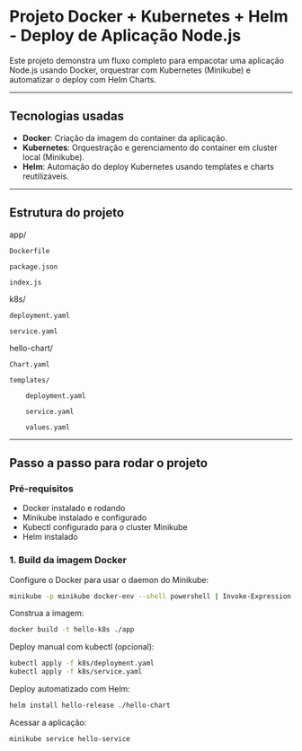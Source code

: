# Projeto Docker + Kubernetes + Helm - Deploy de Aplicação Node.js

Este projeto demonstra um fluxo completo para empacotar uma aplicação Node.js usando Docker, orquestrar com Kubernetes (Minikube) e automatizar o deploy com Helm Charts.

---

## Tecnologias usadas

- **Docker**: Criação da imagem do container da aplicação.
- **Kubernetes**: Orquestração e gerenciamento do container em cluster local (Minikube).
- **Helm**: Automação do deploy Kubernetes usando templates e charts reutilizáveis.

---

## Estrutura do projeto


app/

    Dockerfile    

    package.json

    index.js

k8s/     

    deployment.yaml

    service.yaml

hello-chart/  

    Chart.yaml

    templates/

        deployment.yaml

        service.yaml
        
        values.yaml

---

## Passo a passo para rodar o projeto

### Pré-requisitos

- Docker instalado e rodando
- Minikube instalado e configurado
- Kubectl configurado para o cluster Minikube
- Helm instalado

### 1. Build da imagem Docker

Configure o Docker para usar o daemon do Minikube:

```bash
minikube -p minikube docker-env --shell powershell | Invoke-Expression
```

Construa a imagem:
```bash
docker build -t hello-k8s ./app
```

Deploy manual com kubectl (opcional):
```bash
kubectl apply -f k8s/deployment.yaml
kubectl apply -f k8s/service.yaml
```

Deploy automatizado com Helm:
```bash
helm install hello-release ./hello-chart
```

Acessar a aplicação:
```bash
minikube service hello-service
```